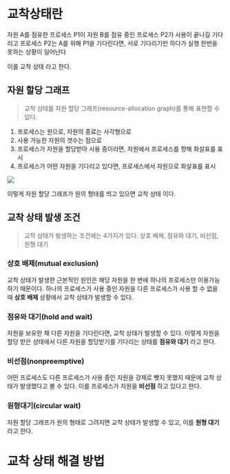 # 교착상태란

자원 A를 점유한 프로세스 P1이 자원 B를 점유 중인 프로세스 P2가 사용이 끝나길 기다리고
프로세스 P2는 A를 위해 P1을 기다린다면, 서로 기다리기만 하다가 실행 한번을 못하는 상황이 일어난다

이를 교착 상태 라고 한다.

## 자원 할당 그래프
> 교착 상태를 자원 할당 그래프(resource-allocation graph)를 통해 표현할 수 있다.

1. 프로세스는 원으로, 자원의 종료는 사각형으로
2. 사용 가능한 자원의 갯수는 점으로
3. 프로세스가 자원을 할당받아 사용 중이라면, 자원에서 프로세스를 향해 화살표를 표시
4. 프로세스가 어떤 자원을 기다리고 있다면, 프로세스에서 자원으로 화살표를 표시

![](https://i.imgur.com/uhUWRXI.png)

이렇게 자원 할당 그래프가 원의 형태를 띄고 있으면 교착 상태 이다.

## 교착 상태 발생 조건
> 교착 상태가 발생하는 조건에는 4가지가 있다.
> 상호 배체, 점유와 대기, 비선점, 원형 대기

### 상호 배제(mutual exclusion)
교착 상태가 발생한 근본적인 원인은 해당 자원을 한 번에 하나의 프로세스만 이용가능 하기 때문이다.
하나의 프로세스가 사용 중인 자원을 다른 프로세스가 사용 할 수 없을 때 **상호 배제** 상황에서 교착 상태가 발생할 수 있다.

### 점유와 대기(hold and wait)
자원을 보유한 채 다른 자원을 기다린다면, 교착 상태가 발생할 수 있다.
이렇게 자원을 할당 받은 상태에서 다른 자원을 할당받기를 기다리는 상태를 **점유와 대기** 라고 한다.

### 비선점(nonpreemptive)
어떤 프로세스도 다른 프로세스가 사용 중인 자원을 강제로 뺏지 못했지 때문에 교착 상태가 발생했다고 볼 수 있다. 이를 프로세스가 자원을 **비선점** 하고 있다고 한다.

### 원형대기(circular wait)
자원 할당 그래프가 원의 형태로 그려지면 교착 상태가 발생할 수 있고, 이를 **원형 대기** 라고 한다.

# 교착 상태 해결 방법
